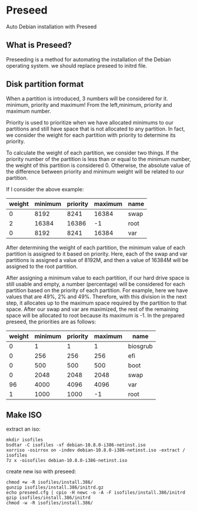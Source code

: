 # Preseed
Auto Debian installation with Preseed


## What is Preseed?
Preseeding is a method for automating the installation of the Debian operating system. we should replace preseed to initrd file.

## Disk partition format

When a partition is introduced, 3 numbers will be considered for it. minimum, priority and maximum!
From the left,minimum, priority and maximum number.

Priority is used to prioritize when we have allocated minimums to our partitions and still have space that is not allocated to any partition. In fact, we consider the weight for each partition with priority to determine its priority.

To calculate the weight of each partition, we consider two things.
If the priority number of the partition is less than or equal to the minimum number, the weight of this partition is considered 0.
Otherwise, the absolute value of the difference between priority and minimum weight will be related to our partition.

If I consider the above example:


| weight  | minimum | priority | maximum | name |
| ------------- | ------------- | ------------- | ------------- | ------------- |
| 0  | 8192  | 8241  | 16384  | swap  |
| 2  | 16384  | 16386  | -1  | root  |
| 0  | 8192  | 8241  | 16384  | var  |


After determining the weight of each partition, the minimum value of each partition is assigned to it based on priority. Here, each of the swap and var partitions is assigned a value of 8192M, and then a value of 16384M will be assigned to the root partition.

After assigning a minimum value to each partition, if our hard drive space is still usable and empty, a number (percentage) will be considered for each partition based on the priority of each partition. For example, here we have values ​​that are 49%, 2% and 49%. Therefore, with this division in the next step, it allocates up to the maximum space required by the partition to that space. After our swap and var are maximized, the rest of the remaining space will be allocated to root because its maximum is -1.
In the prepared preseed, the priorities are as follows:

| weight  | minimum | priority | maximum | name |
| ------------- | ------------- | ------------- | ------------- | ------------- |
| 0  | 1  | 1  | 1  | biosgrub  |
| 0  | 256  | 256  | 256  | efi  |
| 0  | 500  | 500  | 500  | boot  |
| 0  | 2048  | 2048  | 2048  | swap  |
| 96  | 4000  | 4096  | 4096  | var  |
| 1  | 1000  | 1000  | -1  | root  |


## Make ISO

extract an iso:

```
mkdir isofiles
bsdtar -C isofiles -xf debian-10.8.0-i386-netinst.iso
xorriso -osirrox on -indev debian-10.8.0-i386-netinst.iso -extract / isofiles
7z x -oisofiles debian-10.8.0-i386-netinst.iso
```

create new iso with preseed:

```
chmod +w -R isofiles/install.386/
gunzip isofiles/install.386/initrd.gz
echo preseed.cfg | cpio -H newc -o -A -F isofiles/install.386/initrd
gzip isofiles/install.386/initrd
chmod -w -R isofiles/install.386/

```
